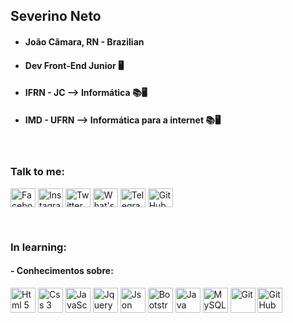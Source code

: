 ## Severino Neto 
 - #### João Câmara, RN - Brazilian
 - #### Dev Front-End Junior 🖥️
 - #### IFRN - JC --> Informática 📚🖥️
 - #### IMD - UFRN --> Informática para a internet 📚🖥️

<br/>

### Talk to me: 
  <a href = "https://www.facebook.com/Netollyno/" target="_blank"><img align="center" alt="Facebook - Neto" height = "30" width = "40" src = "https://simpleicons.org/icons/facebook.svg"></img></a>
  <a href = "https://www.instagram.com/oh_netin/" target="_blank"><img align="center" alt="Instagram - Neto" height = "30" width = "40" src = "https://simpleicons.org/icons/instagram.svg"></img></a>
  <a href = "https://twitter.com/netollyno" target="_blank"><img align="center" alt="Twitter - Neto" height = "30" width = "40" src = "https://simpleicons.org/icons/twitter.svg"></img></a>
  <a href = "https://api.whatsapp.com/send?phone=5584994650540&text=Hi%20there" target="_blank"><img align="center" alt="What'sApp - Neto" height = "30" width = "40" src = "https://simpleicons.org/icons/whatsapp.svg"></img></a>
  <a href = "https://t.me/oh_netin" target="_blank"><img align="center" alt="Telegram - Neto" height = "30" width = "40" src = "https://simpleicons.org/icons/telegram.svg"></img></a>
  <a href="https://github.com/oh-netin/" target="_blank"><img align="center" alt="GitHub - Neto" height = "30" width = "40" src = "https://simpleicons.org/icons/github.svg"></img></a>

<br/>

### In learning:
 #### - Conhecimentos sobre:
<img src= "https://simpleicons.org/icons/html5.svg" title="Html 5" heigth = "40" width="40"></img>
<img src= "https://simpleicons.org/icons/css3.svg" title="Css 3" heigth = "40" width="40"></img>
<img src= "https://simpleicons.org/icons/javascript.svg" title="JavaScript" heigth = "40" width="40"></img>
<img src= "https://simpleicons.org/icons/jquery.svg" title="Jquery" heigth = "40" width="40"></img>
<img src= "https://simpleicons.org/icons/json.svg" title="Json" heigth = "40" width="40"></img>
<img src= "https://simpleicons.org/icons/bootstrap.svg" title="Bootstrap" heigth = "40" width="40"></img>
<img src= "https://simpleicons.org/icons/java.svg" title="Java" heigth = "40" width="40"></img>
<img src= "https://simpleicons.org/icons/mysql.svg" title="MySQL" heigth = "40" width="40"></img>
<img src = "https://simpleicons.org/icons/git.svg" title="Git" height = "40" width = "40" ></img>
<img src = "https://simpleicons.org/icons/github.svg" title="GitHub" height = "40" width = "40" ></img>

